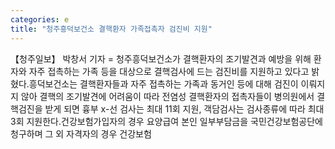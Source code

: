 ```yaml
---
categories: e
title: "청주흥덕보건소 결핵환자 가족접촉자 검진비 지원"
---
```

【청주일보】 박창서 기자 = 청주흥덕보건소가 결핵환자의 조기발견과 예방을 위해 환자와 자주 접촉하는 가족 등을 대상으로 결핵검사에 드는 검진비를 지원하고 있다고 밝혔다.흥덕보건소는 결핵환자들과 자주 접촉하는 가족과 동거인 등에 대해 검진이 이뤄지지 않아 결핵의 조기발견에 어려움이 따라 전염성 결핵환자의 접촉자들이 병의원에서 결핵검진을 받게 되면 흉부 x-선 검사는 최대 11회 지원, 객담검사는 검사종류에 따라 최대 3회 지원한다.건강보험가입자의 경우 요양급여 본인 일부부담금을 국민건강보험공단에 청구하며 그 외 자격자의 경우 건강보험